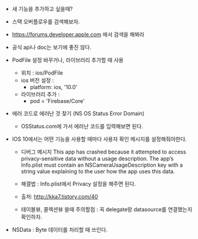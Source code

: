 
- 새 기능을 추가하고 싶을때?
 - 스택 오버플로우를 검색해보자.
 - https://forums.developer.apple.com 에서 검색을 해봐라
 - 공식 api나 doc는 보기에 좋진 않다.


- PodFile 설정 바꾸거나, 라이브러리 추가할 때 사용
  - 위치 : ios/PodFile
  - ios 버전 설정 :
    - platform: ios, '10.0'
  - 라이브러리 추가 :
    - pod = 'Firebase/Core'


- 에러 코드로 에러난 것 찾기 (NS OS Status Error Domain)
  - OSStatus.com에 가서 에러난 코드를 입력해보면 된다.

- IOS 10에서는 어떤 기능을 사용할 때마다 사용자 확인 메시지를 설정해줘야한다.
  - 디버그 메시지
    This app has crashed because it attempted to access privacy-sensitive data without a usage description. The app’s Info.plist must contain an NSCameraUsageDescription key with a string value explaining to the user how the app uses this data.

  - 해결법 : Info.plist에서 Privacy 설정을 해주면 된다.

  - 출처: http://kka7.tistory.com/40


  - 테이블뷰, 콜렉션뷰 쓸때 주의할점
  : 꼭 delegate랑 datasource를 연결했는지 확인하자.


- NSData : Byte 데이터를 처리할 때 쓰인다.
